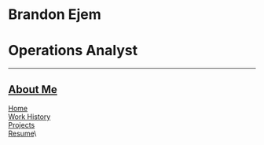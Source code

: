 # Brandon Ejem
# Operations Analyst

---
[About Me](https://ejem0724.github.io/contact-me)
---
[Home](https://ejem0724.github.io)\
[Work History](https://ejem0724.github.io/work-history)\
[Projects](https://ejem0724.github.io/resume)\
[Resume](https://drive.google.com/file/d/1N04MfUDJqpCMQxs24CMc0z-Vb1zr_SuE/view?usp=drive_link)\
